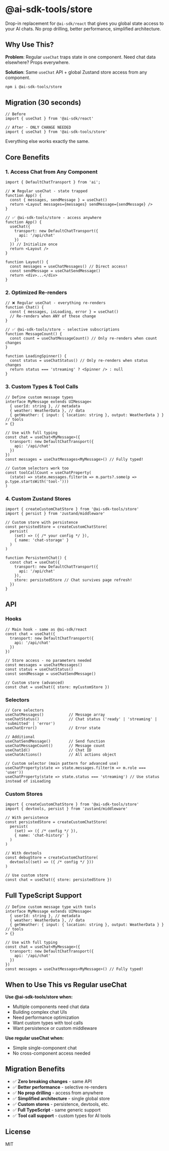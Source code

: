 # @ai-sdk-tools/store

Drop-in replacement for `@ai-sdk/react` that gives you global state access to your AI chats. No prop drilling, better performance, simplified architecture.

## Why Use This?

**Problem**: Regular `useChat` traps state in one component. Need chat data elsewhere? Props everywhere.

**Solution**: Same `useChat` API + global Zustand store access from any component.

```bash
npm i @ai-sdk-tools/store
```

## Migration (30 seconds)

```tsx
// Before
import { useChat } from '@ai-sdk/react'

// After - ONLY CHANGE NEEDED
import { useChat } from '@ai-sdk-tools/store'
```

Everything else works exactly the same.

## Core Benefits

### 1. **Access Chat from Any Component**

```tsx
import { DefaultChatTransport } from 'ai';

// ❌ Regular useChat - state trapped
function App() {
  const { messages, sendMessage } = useChat()
  return <Layout messages={messages} sendMessage={sendMessage} />
}

// ✅ @ai-sdk-tools/store - access anywhere
function App() {
  useChat({ 
    transport: new DefaultChatTransport({
      api: '/api/chat'
    })
  }) // Initialize once
  return <Layout />
}

function Layout() {
  const messages = useChatMessages() // Direct access!
  const sendMessage = useChatSendMessage()
  return <div>...</div>
}
```

### 2. **Optimized Re-renders**

```tsx
// ❌ Regular useChat - everything re-renders
function Chat() {
  const { messages, isLoading, error } = useChat()
  // Re-renders when ANY of these change
}

// ✅ @ai-sdk-tools/store - selective subscriptions  
function MessageCount() {
  const count = useChatMessageCount() // Only re-renders when count changes
}

function LoadingSpinner() {
  const status = useChatStatus() // Only re-renders when status changes
  return status === 'streaming' ? <Spinner /> : null
}
```

### 3. **Custom Types & Tool Calls**

```tsx
// Define custom message types
interface MyMessage extends UIMessage<
  { userId: string }, // metadata
  { weather: WeatherData }, // data  
  { getWeather: { input: { location: string }, output: WeatherData } } // tools
> {}

// Use with full typing
const chat = useChat<MyMessage>({ 
  transport: new DefaultChatTransport({
    api: '/api/chat'
  })
})
const messages = useChatMessages<MyMessage>() // Fully typed!

// Custom selectors work too
const toolCallCount = useChatProperty(
  (state) => state.messages.filter(m => m.parts?.some(p => p.type.startsWith('tool-')))
)
```

### 4. **Custom Zustand Stores**

```tsx
import { createCustomChatStore } from '@ai-sdk-tools/store'
import { persist } from 'zustand/middleware'

// Custom store with persistence
const persistedStore = createCustomChatStore(
  persist(
    (set) => ({ /* your config */ }),
    { name: 'chat-storage' }
  )
)

function PersistentChat() {
  const chat = useChat({
    transport: new DefaultChatTransport({
      api: '/api/chat'
    }),
    store: persistedStore // Chat survives page refresh!
  })
}
```

## API

### Hooks

```tsx
// Main hook - same as @ai-sdk/react
const chat = useChat({ 
  transport: new DefaultChatTransport({
    api: '/api/chat'
  })
})

// Store access - no parameters needed
const messages = useChatMessages()
const status = useChatStatus()
const sendMessage = useChatSendMessage()

// Custom store (advanced)
const chat = useChat({ store: myCustomStore })
```

### Selectors

```tsx
// Core selectors
useChatMessages()           // Message array
useChatStatus()             // Chat status ('ready' | 'streaming' | 'submitted' | 'error')
useChatError()              // Error state

// Additional
useChatSendMessage()        // Send function
useChatMessageCount()       // Message count
useChatId()                 // Chat ID
useChatActions()            // All actions object

// Custom selector (main pattern for advanced use)
useChatProperty(state => state.messages.filter(m => m.role === 'user'))
useChatProperty(state => state.status === 'streaming') // Use status instead of isLoading
```

### Custom Stores

```tsx
import { createCustomChatStore } from '@ai-sdk-tools/store'
import { devtools, persist } from 'zustand/middleware'

// With persistence
const persistedStore = createCustomChatStore(
  persist(
    (set) => ({ /* config */ }),
    { name: 'chat-history' }
  )
)

// With devtools
const debugStore = createCustomChatStore(
  devtools((set) => ({ /* config */ }))
)

// Use custom store
const chat = useChat({ store: persistedStore })
```

## Full TypeScript Support

```tsx
// Define custom message type with tools
interface MyMessage extends UIMessage<
  { userId: string }, // metadata
  { weather: WeatherData }, // data
  { getWeather: { input: { location: string }, output: WeatherData } } // tools
> {}

// Use with full typing
const chat = useChat<MyMessage>({ 
  transport: new DefaultChatTransport({
    api: '/api/chat'
  })
})
const messages = useChatMessages<MyMessage>() // Fully typed!
```

## When to Use This vs Regular useChat

**Use @ai-sdk-tools/store when:**
- Multiple components need chat data
- Building complex chat UIs  
- Need performance optimization
- Want custom types with tool calls
- Want persistence or custom middleware

**Use regular useChat when:**
- Simple single-component chat
- No cross-component access needed

## Migration Benefits

- ✅ **Zero breaking changes** - same API
- ✅ **Better performance** - selective re-renders
- ✅ **No prop drilling** - access from anywhere
- ✅ **Simplified architecture** - single global store
- ✅ **Custom stores** - persistence, devtools, etc.
- ✅ **Full TypeScript** - same generic support
- ✅ **Tool call support** - custom types for AI tools

## License

MIT
